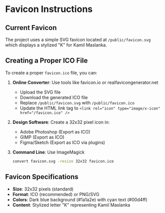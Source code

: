 <!--- Copyright © 2025 Kamil Maslanka -->

# Favicon Instructions

## Current Favicon
The project uses a simple SVG favicon located at `/public/favicon.svg` which displays a stylized "K" for Kamil Maslanka.

## Creating a Proper ICO File
To create a proper `favicon.ico` file, you can:

1. **Online Converter**: Use tools like favicon.io or realfavicongenerator.net
   - Upload the SVG file
   - Download the generated ICO file
   - Replace `/public/favicon.svg` with `/public/favicon.ico`
   - Update the HTML link tag to `<link rel="icon" type="image/x-icon" href="/favicon.ico" />`

2. **Design Software**: Create a 32x32 pixel icon in:
   - Adobe Photoshop (Export as ICO)
   - GIMP (Export as ICO)
   - Figma/Sketch (Export as ICO via plugins)

3. **Command Line**: Use ImageMagick
   ```bash
   convert favicon.svg -resize 32x32 favicon.ico
   ```

## Favicon Specifications
- **Size**: 32x32 pixels (standard)
- **Format**: ICO (recommended) or PNG/SVG
- **Colors**: Dark blue background (#1a1a2e) with cyan text (#00d4ff)
- **Content**: Stylized letter "K" representing Kamil Maslanka
